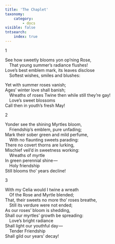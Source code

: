 ```yaml
---
title: 'The Chaplet'
taxonomy:
    category:
        - docs
visible: false
tntsearch:
    index: true
---
```


1

See how sweetly blooms yon op’ning Rose,  
&emsp;That young summer’s radiance flushes!  
Love’s best emblem mark, its leaves disclose  
&emsp;Softest wishes, smiles and blushes:  

Yet with summer roses vanish;  
Ages’ winter love shall banish;  
&emsp;Wreaths of roses 
Twine then while still they’re gay!  
&emsp;Love’s sweet blossoms  
Call then in youth’s fresh May!

2

Yonder see the shining Myrtles bloom,  
&emsp;Friendship’s emblem, pure unfading;  
Mark their sober green and mild perfume,  
&emsp;With no flaunting sweets parading:  
There no covert thorns are lurking,  
Mischief veil’d in sweetness working:  
&emsp;Wreaths of myrtle  
In green perennial shine —   
&emsp;Holy friendship  
Still blooms tho’ years decline!

3

With my Celia would I twine a wreath  
&emsp;Of the Rose and Myrtle blended;  
That, their sweets no more tho’ roses breathe,  
&emsp;Still its verdure were not ended;  
As our roses’ bloom is shedding,  
Shall our myrtles’ growth be spreading:  
&emsp;Love’s bright radiance  
Shall light our youthful day —   
&emsp;Tender Friendship  
Shall gild our years’ decay!